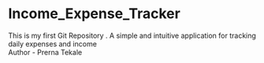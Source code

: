 # Income_Expense_Tracker
This is my first Git Repository . A simple and intuitive application for tracking daily expenses and income
<br>
Author - Prerna Tekale
